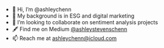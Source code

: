 - 👋 Hi, I’m @ashleychenn
- 🌱 My background is in ESG and digital marketing
- 💞️ I’m looking to collaborate on sentiment analysis projects
- 🖋 Find me on Medium <a href="https://ashleystevenschenn.medium.com">@ashleystevenschenn</a>
- 📫 Reach me at ashleychenn@icloud.com

<!---
ashleychenn/ashleychenn is a ✨ special ✨ repository because its `README.md` (this file) appears on your GitHub profile.
You can click the Preview link to take a look at your changes.
--->
